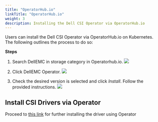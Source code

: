 ```yaml
---
title: "OperatorHub.io"
linkTitle: "OperatorHub.io"
weight: 3
description: Installing the Dell CSI Operator via OperatorHub.io 
---
```


Users can install the Dell CSI Operator via OperatorHub.io on Kubernetes. The following outlines the process to do so:

**Steps**
1. Search DellEMC in storage category in Operatorhub.io.
![](../ophub1.png)

2. Click DellEMC Operator.
![](../ophub2.png)

3. Check the desired version is selected and click _Install_.  Follow the provided instructions.
![](../ophub3.png)

## Install CSI Drivers via Operator

Proceed to [this link](../../installation/operator/#driver-install-via-dell-csi-operator) for further installing the driver using Operator